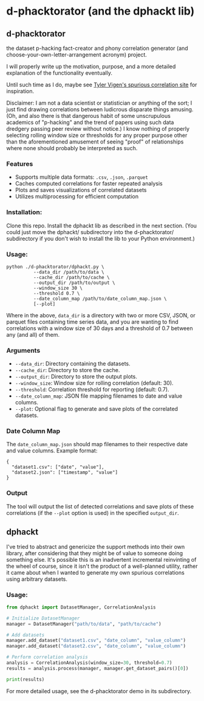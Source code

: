 # d-phacktorator (and the dphackt lib)

## d-phacktorator 
the dataset p-hacking fact-creator and phony correlation generator (and choose-your-own-letter-arrangement acronym) project.

I will properly write up the motivation, purpose, and a more detailed explanation of the functionality eventually.

Until such time as I do, maybe see [Tyler Vigen's spurious correlation site](https://www.tylervigen.com/spurious-correlations) for inspiration. 

Disclaimer: I am not a data scientist or statistician or anything of the sort; I just find drawing correlations between ludicrous disparate things amusing. (Oh, and also there is that dangerous habit of some unscrupulous academics of "p-hacking" and the trend of papers using such data dredgery passing peer review without notice.) I know nothing of properly selecting rolling window size or thresholds for any proper purpose other than the aforementioned amusement of seeing "proof" of relationships where none should probably be interpreted as such.

### Features

- Supports multiple data formats: `.csv`, `.json`, `.parquet`
- Caches computed correlations for faster repeated analysis
- Plots and saves visualizations of correlated datasets
- Utilizes multiprocessing for efficient computation

### Installation:
Clone this repo.
Install the dphackt lib as described in the next section.
(You could just move the dphackt/ subdirectory into the d-phacktorator/ subdirectory if you don't wish to install the lib to your Python environment.)

### Usage:
```
python ./d-phacktorator/dphackt.py \
          --data_dir /path/to/data \
          --cache_dir /path/to/cache \
          --output_dir /path/to/output \
          --window_size 30 \
          --threshold 0.7 \
          --date_column_map /path/to/date_column_map.json \
          [--plot]
```
Where in the above, ```data_dir``` is a directory with two or more CSV, JSON, or parquet files containing time series data, and you are wanting to find correlations with a window size of 30 days and a threshold of 0.7 between any (and all) of them.

### Arguments

- `--data_dir`: Directory containing the datasets.
- `--cache_dir`: Directory to store the cache.
- `--output_dir`: Directory to store the output plots.
- `--window_size`: Window size for rolling correlation (default: 30).
- `--threshold`: Correlation threshold for reporting (default: 0.7).
- `--date_column_map`: JSON file mapping filenames to date and value columns.
- `--plot`: Optional flag to generate and save plots of the correlated datasets.

### Date Column Map

The `date_column_map.json` should map filenames to their respective date and value columns. Example format:

```
{
  "dataset1.csv": ["date", "value"],
  "dataset2.json": ["timestamp", "value"]
}
```

### Output

The tool will output the list of detected correlations and save plots of these correlations (if the `--plot` option is used) in the specified `output_dir`.


## dphackt
I've tried to abstract and genericize the support methods into their own library, after considering that they might be of value to someone doing something else. It's possible this is an inadvertent incremental reinvinting of the wheel of course, since it isn't the product of a well-planned utility, rather it came about when I wanted to generate my own spurious correlations using arbitrary datasets.

### Usage:
```python
from dphackt import DatasetManager, CorrelationAnalysis

# Initialize DatasetManager
manager = DatasetManager("path/to/data", "path/to/cache")

# Add datasets
manager.add_dataset("dataset1.csv", "date_column", "value_column")
manager.add_dataset("dataset2.csv", "date_column", "value_column")

# Perform correlation analysis
analysis = CorrelationAnalysis(window_size=30, threshold=0.7)
results = analysis.process(manager, manager.get_dataset_pairs()[0])

print(results)
```

For more detailed usage, see the d-phacktorator demo in its subdirectory.
